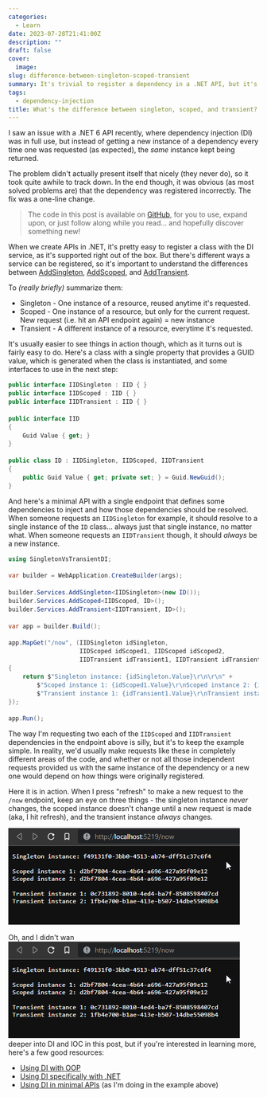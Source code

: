 ```yaml
---
categories:
  - Learn
date: 2023-07-28T21:41:00Z
description: ""
draft: false
cover:
  image:
slug: difference-between-singleton-scoped-transient
summary: It's trivial to register a dependency in a .NET API, but it's important to clarify a few terms that drastically change a dependency's lifetime.
tags:
  - dependency-injection
title: What's the difference between singleton, scoped, and transient?
---
```

I saw an issue with a .NET 6 API recently, where dependency injection (DI) was in full use, but instead of getting a new instance of a dependency every time one was requested (as expected), the _same_ instance kept being returned.

The problem didn't actually present itself that nicely (they never do), so it took quite awhile to track down. In the end though, it was obvious (as most solved problems are) that the dependency was registered incorrectly. The fix was a one-line change.

> The code in this post is available on <a href="https://github.com/grantwinney/CSharpDotNetExamples/tree/master/GeneralConcepts/SingletonVsTransientDI">GitHub</a>, for you to use, expand upon, or just follow along while you read... and hopefully discover something new!

When we create APIs in .NET, it's pretty easy to register a class with the DI service, as it's supported right out of the box. But there's different ways a service can be registered, so it's important to understand the differences between [AddSingleton](https://learn.microsoft.com/en-us/dotnet/api/microsoft.extensions.dependencyinjection.servicecollectionserviceextensions.addsingleton?view=dotnet-plat-ext-6.0), [AddScoped](https://learn.microsoft.com/en-us/dotnet/api/microsoft.extensions.dependencyinjection.servicecollectionserviceextensions.addscoped?view=dotnet-plat-ext-6.0), and [AddTransient](https://learn.microsoft.com/en-us/dotnet/api/microsoft.extensions.dependencyinjection.servicecollectionserviceextensions.addtransient?view=dotnet-plat-ext-6.0).

To _(really briefly)_ summarize them:

- Singleton - One instance of a resource, reused anytime it's requested.
- Scoped - One instance of a resource, but only for the current request. New request (i.e. hit an API endpoint again) = new instance
- Transient - A different instance of a resource, everytime it's requested.

It's usually easier to see things in action though, which as it turns out is fairly easy to do. Here's a class with a single property that provides a GUID value, which is generated when the class is instantiated, and some interfaces to use in the next step:

```csharp
public interface IIDSingleton : IID { }
public interface IIDScoped : IID { }
public interface IIDTransient : IID { }

public interface IID
{
    Guid Value { get; }
}

public class ID : IIDSingleton, IIDScoped, IIDTransient
{
    public Guid Value { get; private set; } = Guid.NewGuid();
}
```

And here's a minimal API with a single endpoint that defines some dependencies to inject and how those dependencies should be resolved. When someone requests an `IIDSingleton` for example, it should resolve to a single instance of the `ID` class... always just that single instance, no matter what. When someone requests an `IIDTransient` though, it should _always_ be a new instance.

```csharp
using SingletonVsTransientDI;

var builder = WebApplication.CreateBuilder(args);

builder.Services.AddSingleton<IIDSingleton>(new ID());
builder.Services.AddScoped<IIDScoped, ID>();
builder.Services.AddTransient<IIDTransient, ID>();

var app = builder.Build();

app.MapGet("/now", (IIDSingleton idSingleton,
                    IIDScoped idScoped1, IIDScoped idScoped2,
                    IIDTransient idTransient1, IIDTransient idTransient2) =>
{
    return $"Singleton instance: {idSingleton.Value}\r\n\r\n" +
        $"Scoped instance 1: {idScoped1.Value}\r\nScoped instance 2: {idScoped2.Value}\r\n\r\n" +
        $"Transient instance 1: {idTransient1.Value}\r\nTransient instance 2: {idTransient2.Value}";
});

app.Run();
```

The way I'm requesting two each of the `IIDScoped` and `IIDTransient` dependencies in the endpoint above is silly, but it's to keep the example simple. In reality, we'd usually make requests like these in completely different areas of the code, and whether or not all those independent requests provided us with the same instance of the dependency or a new one would depend on how things were originally registered.

Here it is in action. When I press "refresh" to make a new request to the `/now` endpoint, keep an eye on three things - the singleton instance _never_ changes, the scoped instance doesn't change until a new request is made (aka, I hit refresh), and the transient instance _always_ changes.

![](ditest.gif)

Oh, and I didn't wan![](ditest.webp)deeper into DI and IOC in this post, but if you're interested in learning more, here's a few good resources:

- [Using DI with OOP](https://www.techtarget.com/searchapparchitecture/definition/dependency-injection)
- [Using DI specifically with .NET](https://learn.microsoft.com/en-us/dotnet/core/extensions/dependency-injection-usage)
- [Using DI in minimal APIs](https://pmichaels.net/2021/11/28/dependency-injection-in-minimal-apis-in-net-6/) (as I'm doing in the example above)
